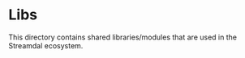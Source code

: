 Libs
====
This directory contains shared libraries/modules that are used in the Streamdal ecosystem. 
